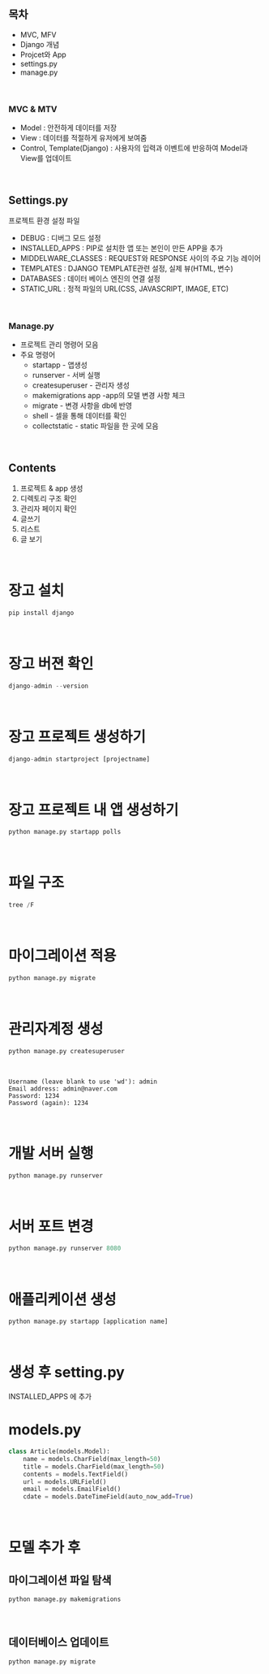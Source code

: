 ## 목차
- MVC, MFV
- Django 개념
- Projcet와 App
- settings.py
- manage.py
<br/>

### MVC & MTV
- Model : 안전하게 데이터를 저장
- View : 데이터를 적절하게 유저에게 보여줌
- Control, Template(Django) : 사용자의 입력과 이벤트에 반응하여 Model과 View를 업데이트
<br/>

## Settings.py
프로젝트 환경 설정 파일
- DEBUG : 디버그 모드 설정
- INSTALLED_APPS : PIP로 설치한 앱 또는 본인이 만든 APP을 추가
- MIDDELWARE_CLASSES : REQUEST와 RESPONSE 사이의 주요 기능 레이어
- TEMPLATES : DJANGO TEMPLATE관련 설정, 실제 뷰(HTML, 변수)
- DATABASES : 데이터 베이스 엔진의 연결 설정
- STATIC_URL : 정적 파일의 URL(CSS, JAVASCRIPT, IMAGE, ETC)
<br/>

### Manage.py
- 프로젝트 관리 명령어 모음
- 주요 명령어
    - startapp - 앱생성
    - runserver - 서버 실행
    - createsuperuser - 관리자 생성
    - makemigrations app -app의 모델 변경 사항 체크
    - migrate - 변경 사항을 db에 반영
    - shell - 셀을 통해 데이터를 확인
    - collectstatic - static 파일을 한 곳에 모음
<br/>

## Contents
1. 프로젝트 & app 생성
2. 디렉토리 구조 확인
3. 관리자 페이지 확인
4. 글쓰기
5. 리스트
6. 글 보기
<br/>

# 장고 설치
```python
pip install django
```
<br/>

# 장고 버젼 확인
```python
django-admin --version
```
<br/>

# 장고 프로젝트 생성하기
```python
django-admin startproject [projectname]
```
<br/>

# 장고 프로젝트 내 앱 생성하기
```python
python manage.py startapp polls
```
<br/>

# 파일 구조 
```python
tree /F
```
<br/>

# 마이그레이션 적용
```python
python manage.py migrate
```
<br/>

# 관리자계정 생성
```python
python manage.py createsuperuser
```
<br/>

```
Username (leave blank to use 'wd'): admin
Email address: admin@naver.com
Password: 1234
Password (again): 1234
```
<br/>

# 개발 서버 실행
```python
python manage.py runserver
```
<br/>

# 서버 포트 변경
```python
python manage.py runserver 8080
```
<br/>

# 애플리케이션 생성
```python
python manage.py startapp [application name]
```
<br/>

# 생성 후 setting.py
INSTALLED_APPS 에 추가

# models.py
```python
class Article(models.Model):
    name = models.CharField(max_length=50)
    title = models.CharField(max_length=50)
    contents = models.TextField()
    url = models.URLField()
    email = models.EmailField()
    cdate = models.DateTimeField(auto_now_add=True)
```
<br/>

# 모델 추가 후
## 마이그레이션 파일 탐색
```python
python manage.py makemigrations
```
<br/>

## 데이터베이스 업데이트
```python
python manage.py migrate
```
